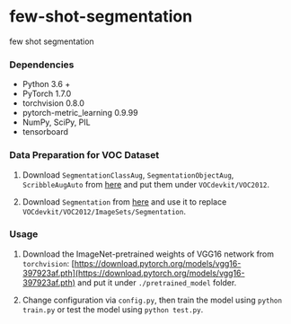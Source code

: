 # few-shot-segmentation
few shot segmentation

### Dependencies

* Python 3.6 +
* PyTorch 1.7.0
* torchvision 0.8.0
* pytorch-metric_learning 0.9.99
* NumPy, SciPy, PIL
* tensorboard

### Data Preparation for VOC Dataset

1. Download `SegmentationClassAug`, `SegmentationObjectAug`, `ScribbleAugAuto` from [here](https://drive.google.com/drive/folders/1N00R9m9qe2rKZChZ8N7Hib_HR2HGtXHp?usp=sharing) and put them under `VOCdevkit/VOC2012`.

2. Download `Segmentation` from [here](https://drive.google.com/drive/folders/1N00R9m9qe2rKZChZ8N7Hib_HR2HGtXHp?usp=sharing) and use it to replace `VOCdevkit/VOC2012/ImageSets/Segmentation`.


### Usage

1. Download the ImageNet-pretrained weights of VGG16 network from `torchvision`: [https://download.pytorch.org/models/vgg16-397923af.pth](https://download.pytorch.org/models/vgg16-397923af.pth) and put it under `./pretrained_model` folder.

2. Change configuration via `config.py`, then train the model using `python train.py` or test the model using `python test.py`. 